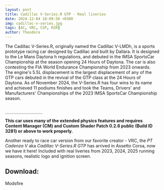 ```yaml
---
layout: post
title: Cadillac V-Series.R GTP - Real liveries
date: 2024-12-04 18:09:50 +0300
img: cadillac-v-series.jpg
tags: [AC, VRC, CSP, R2R]
author: Theodore
---
```

The Cadillac V-Series.R, originally named the Cadillac V-LMDh, is a sports prototype racing car designed by Cadillac and built by Dallara. It is designed to the Le Mans Daytona h regulations, and debuted in the IMSA SportsCar Championship at the season opening 24 Hours of Daytona. The car is also contesting the FIA World Endurance Championship from 2023 onwards. The engine's 5.5L displacement is the largest displacement of any of the GTP cars debuted in the revival of the GTP class at the 24 Hours of Daytona.
As of November 2024, the V-Series.R has four wins to its name and achieved 11 podiums finishes and took the Teams, Drivers' and Manufacturers' Championships of the 2023 IMSA SportsCar Championship season.

                                                                      _________________

**This car uses many of the extended physics features and requires Content Manager (CM) and Custom Shader Patch 0.2.6 public (Build ID 3281) or above to work properly.**

Another ready to race car version from our favorite creator - VRC, the *PT Cadenza V* aka *Cadillac V-Series.R GTP* has arrived in Assetto Corsa, now we have it here! Included with real liveries from 2023, 2024, 2025 running seasons, realistic logo and ignition screen.

## Download:
Modsfire
